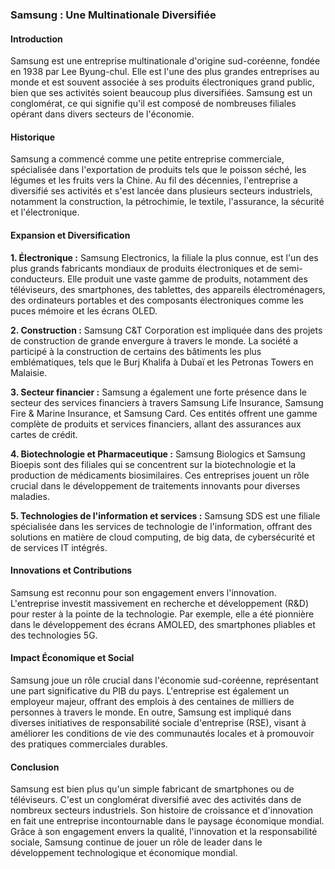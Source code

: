 ### Samsung : Une Multinationale Diversifiée

#### Introduction

Samsung est une entreprise multinationale d'origine sud-coréenne, fondée en 1938 par Lee Byung-chul. Elle est l'une des plus grandes entreprises au monde et est souvent associée à ses produits électroniques grand public, bien que ses activités soient beaucoup plus diversifiées. Samsung est un conglomérat, ce qui signifie qu'il est composé de nombreuses filiales opérant dans divers secteurs de l'économie.

#### Historique

Samsung a commencé comme une petite entreprise commerciale, spécialisée dans l'exportation de produits tels que le poisson séché, les légumes et les fruits vers la Chine. Au fil des décennies, l'entreprise a diversifié ses activités et s'est lancée dans plusieurs secteurs industriels, notamment la construction, la pétrochimie, le textile, l'assurance, la sécurité et l'électronique.

#### Expansion et Diversification

**1. Électronique :**
Samsung Electronics, la filiale la plus connue, est l'un des plus grands fabricants mondiaux de produits électroniques et de semi-conducteurs. Elle produit une vaste gamme de produits, notamment des téléviseurs, des smartphones, des tablettes, des appareils électroménagers, des ordinateurs portables et des composants électroniques comme les puces mémoire et les écrans OLED.

**2. Construction :**
Samsung C&T Corporation est impliquée dans des projets de construction de grande envergure à travers le monde. La société a participé à la construction de certains des bâtiments les plus emblématiques, tels que le Burj Khalifa à Dubaï et les Petronas Towers en Malaisie.

**3. Secteur financier :**
Samsung a également une forte présence dans le secteur des services financiers à travers Samsung Life Insurance, Samsung Fire & Marine Insurance, et Samsung Card. Ces entités offrent une gamme complète de produits et services financiers, allant des assurances aux cartes de crédit.

**4. Biotechnologie et Pharmaceutique :**
Samsung Biologics et Samsung Bioepis sont des filiales qui se concentrent sur la biotechnologie et la production de médicaments biosimilaires. Ces entreprises jouent un rôle crucial dans le développement de traitements innovants pour diverses maladies.

**5. Technologies de l'information et services :**
Samsung SDS est une filiale spécialisée dans les services de technologie de l'information, offrant des solutions en matière de cloud computing, de big data, de cybersécurité et de services IT intégrés.

#### Innovations et Contributions

Samsung est reconnu pour son engagement envers l'innovation. L'entreprise investit massivement en recherche et développement (R&D) pour rester à la pointe de la technologie. Par exemple, elle a été pionnière dans le développement des écrans AMOLED, des smartphones pliables et des technologies 5G.

#### Impact Économique et Social

Samsung joue un rôle crucial dans l'économie sud-coréenne, représentant une part significative du PIB du pays. L'entreprise est également un employeur majeur, offrant des emplois à des centaines de milliers de personnes à travers le monde. En outre, Samsung est impliqué dans diverses initiatives de responsabilité sociale d'entreprise (RSE), visant à améliorer les conditions de vie des communautés locales et à promouvoir des pratiques commerciales durables.

#### Conclusion

Samsung est bien plus qu'un simple fabricant de smartphones ou de téléviseurs. C'est un conglomérat diversifié avec des activités dans de nombreux secteurs industriels. Son histoire de croissance et d'innovation en fait une entreprise incontournable dans le paysage économique mondial. Grâce à son engagement envers la qualité, l'innovation et la responsabilité sociale, Samsung continue de jouer un rôle de leader dans le développement technologique et économique mondial.